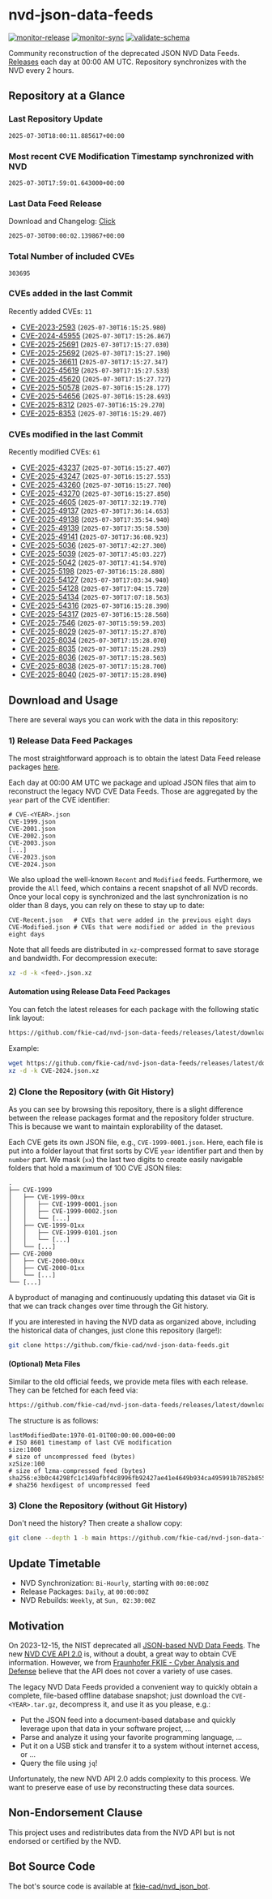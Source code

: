 # nvd-json-data-feeds

[![monitor-release](https://github.com/fkie-cad/nvd-json-data-feeds/actions/workflows/monitor_release.yml/badge.svg)](https://github.com/fkie-cad/nvd-json-data-feeds/actions/workflows/monitor_release.yml)
[![monitor-sync](https://github.com/fkie-cad/nvd-json-data-feeds/actions/workflows/monitor_sync.yml/badge.svg)](https://github.com/fkie-cad/nvd-json-data-feeds/actions/workflows/monitor_sync.yml)
[![validate-schema](https://github.com/fkie-cad/nvd-json-data-feeds/actions/workflows/validate_schema.yml/badge.svg)](https://github.com/fkie-cad/nvd-json-data-feeds/actions/workflows/validate_schema.yml)

Community reconstruction of the deprecated JSON NVD Data Feeds.
[Releases](https://github.com/fkie-cad/nvd-json-data-feeds/releases/latest) each day at 00:00 AM UTC.
Repository synchronizes with the NVD every 2 hours.

## Repository at a Glance

### Last Repository Update

```plain
2025-07-30T18:00:11.885617+00:00
```

### Most recent CVE Modification Timestamp synchronized with NVD

```plain
2025-07-30T17:59:01.643000+00:00
```

### Last Data Feed Release

Download and Changelog: [Click](https://github.com/fkie-cad/nvd-json-data-feeds/releases/latest)

```plain
2025-07-30T00:00:02.139867+00:00
```

### Total Number of included CVEs

```plain
303695
```

### CVEs added in the last Commit

Recently added CVEs: `11`

- [CVE-2023-2593](CVE-2023/CVE-2023-25xx/CVE-2023-2593.json) (`2025-07-30T16:15:25.980`)
- [CVE-2024-45955](CVE-2024/CVE-2024-459xx/CVE-2024-45955.json) (`2025-07-30T17:15:26.867`)
- [CVE-2025-25691](CVE-2025/CVE-2025-256xx/CVE-2025-25691.json) (`2025-07-30T17:15:27.030`)
- [CVE-2025-25692](CVE-2025/CVE-2025-256xx/CVE-2025-25692.json) (`2025-07-30T17:15:27.190`)
- [CVE-2025-36611](CVE-2025/CVE-2025-366xx/CVE-2025-36611.json) (`2025-07-30T17:15:27.347`)
- [CVE-2025-45619](CVE-2025/CVE-2025-456xx/CVE-2025-45619.json) (`2025-07-30T17:15:27.533`)
- [CVE-2025-45620](CVE-2025/CVE-2025-456xx/CVE-2025-45620.json) (`2025-07-30T17:15:27.727`)
- [CVE-2025-50578](CVE-2025/CVE-2025-505xx/CVE-2025-50578.json) (`2025-07-30T16:15:28.177`)
- [CVE-2025-54656](CVE-2025/CVE-2025-546xx/CVE-2025-54656.json) (`2025-07-30T16:15:28.693`)
- [CVE-2025-8312](CVE-2025/CVE-2025-83xx/CVE-2025-8312.json) (`2025-07-30T16:15:29.270`)
- [CVE-2025-8353](CVE-2025/CVE-2025-83xx/CVE-2025-8353.json) (`2025-07-30T16:15:29.407`)


### CVEs modified in the last Commit

Recently modified CVEs: `61`

- [CVE-2025-43237](CVE-2025/CVE-2025-432xx/CVE-2025-43237.json) (`2025-07-30T16:15:27.407`)
- [CVE-2025-43247](CVE-2025/CVE-2025-432xx/CVE-2025-43247.json) (`2025-07-30T16:15:27.553`)
- [CVE-2025-43260](CVE-2025/CVE-2025-432xx/CVE-2025-43260.json) (`2025-07-30T16:15:27.700`)
- [CVE-2025-43270](CVE-2025/CVE-2025-432xx/CVE-2025-43270.json) (`2025-07-30T16:15:27.850`)
- [CVE-2025-4605](CVE-2025/CVE-2025-46xx/CVE-2025-4605.json) (`2025-07-30T17:32:19.770`)
- [CVE-2025-49137](CVE-2025/CVE-2025-491xx/CVE-2025-49137.json) (`2025-07-30T17:36:14.653`)
- [CVE-2025-49138](CVE-2025/CVE-2025-491xx/CVE-2025-49138.json) (`2025-07-30T17:35:54.940`)
- [CVE-2025-49139](CVE-2025/CVE-2025-491xx/CVE-2025-49139.json) (`2025-07-30T17:35:58.530`)
- [CVE-2025-49141](CVE-2025/CVE-2025-491xx/CVE-2025-49141.json) (`2025-07-30T17:36:08.923`)
- [CVE-2025-5036](CVE-2025/CVE-2025-50xx/CVE-2025-5036.json) (`2025-07-30T17:42:27.300`)
- [CVE-2025-5039](CVE-2025/CVE-2025-50xx/CVE-2025-5039.json) (`2025-07-30T17:45:03.227`)
- [CVE-2025-5042](CVE-2025/CVE-2025-50xx/CVE-2025-5042.json) (`2025-07-30T17:41:54.970`)
- [CVE-2025-5198](CVE-2025/CVE-2025-51xx/CVE-2025-5198.json) (`2025-07-30T16:15:28.880`)
- [CVE-2025-54127](CVE-2025/CVE-2025-541xx/CVE-2025-54127.json) (`2025-07-30T17:03:34.940`)
- [CVE-2025-54128](CVE-2025/CVE-2025-541xx/CVE-2025-54128.json) (`2025-07-30T17:04:15.720`)
- [CVE-2025-54134](CVE-2025/CVE-2025-541xx/CVE-2025-54134.json) (`2025-07-30T17:07:18.563`)
- [CVE-2025-54316](CVE-2025/CVE-2025-543xx/CVE-2025-54316.json) (`2025-07-30T16:15:28.390`)
- [CVE-2025-54317](CVE-2025/CVE-2025-543xx/CVE-2025-54317.json) (`2025-07-30T16:15:28.560`)
- [CVE-2025-7546](CVE-2025/CVE-2025-75xx/CVE-2025-7546.json) (`2025-07-30T15:59:59.203`)
- [CVE-2025-8029](CVE-2025/CVE-2025-80xx/CVE-2025-8029.json) (`2025-07-30T17:15:27.870`)
- [CVE-2025-8034](CVE-2025/CVE-2025-80xx/CVE-2025-8034.json) (`2025-07-30T17:15:28.070`)
- [CVE-2025-8035](CVE-2025/CVE-2025-80xx/CVE-2025-8035.json) (`2025-07-30T17:15:28.293`)
- [CVE-2025-8036](CVE-2025/CVE-2025-80xx/CVE-2025-8036.json) (`2025-07-30T17:15:28.503`)
- [CVE-2025-8038](CVE-2025/CVE-2025-80xx/CVE-2025-8038.json) (`2025-07-30T17:15:28.700`)
- [CVE-2025-8040](CVE-2025/CVE-2025-80xx/CVE-2025-8040.json) (`2025-07-30T17:15:28.890`)


## Download and Usage

There are several ways you can work with the data in this repository:

### 1) Release Data Feed Packages

The most straightforward approach is to obtain the latest Data Feed release packages [here](https://github.com/fkie-cad/nvd-json-data-feeds/releases/latest).

Each day at 00:00 AM UTC we package and upload JSON files that aim to reconstruct the legacy NVD CVE Data Feeds.
Those are aggregated by the `year` part of the CVE identifier:

```
# CVE-<YEAR>.json
CVE-1999.json
CVE-2001.json
CVE-2002.json
CVE-2003.json
[...]
CVE-2023.json
CVE-2024.json
```

We also upload the well-known `Recent` and `Modified` feeds.
Furthermore, we provide the `All` feed, which contains a recent snapshot of all NVD records.
Once your local copy is synchronized and the last synchronization is no older than 8 days, you can rely on these to stay up to date:

```plain
CVE-Recent.json   # CVEs that were added in the previous eight days
CVE-Modified.json # CVEs that were modified or added in the previous eight days
```

Note that all feeds are distributed in `xz`-compressed format to save storage and bandwidth.
For decompression execute:

```sh
xz -d -k <feed>.json.xz
```

#### Automation using Release Data Feed Packages

You can fetch the latest releases for each package with the following static link layout:

```sh
https://github.com/fkie-cad/nvd-json-data-feeds/releases/latest/download/CVE-<YEAR>.json.xz
```

Example:

```sh
wget https://github.com/fkie-cad/nvd-json-data-feeds/releases/latest/download/CVE-2024.json.xz
xz -d -k CVE-2024.json.xz
```

### 2) Clone the Repository (with Git History)

As you can see by browsing this repository, there is a slight difference between the release packages format and the repository folder structure.
This is because we want to maintain explorability of the dataset.

Each CVE gets its own JSON file, e.g., `CVE-1999-0001.json`.
Here, each file is put into a folder layout that first sorts by CVE `year` identifier part and then by `number` part.
We mask (`xx`) the last two digits to create easily navigable folders that hold a maximum of 100 CVE JSON files:

```plain
.
├── CVE-1999
│   ├── CVE-1999-00xx
│   │   ├── CVE-1999-0001.json
│   │   ├── CVE-1999-0002.json
│   │   └── [...]
│   ├── CVE-1999-01xx
│   │   ├── CVE-1999-0101.json
│   │   └── [...]
│   └── [...]
├── CVE-2000
│   ├── CVE-2000-00xx
│   ├── CVE-2000-01xx
│   └── [...]
└── [...]
```

A byproduct of managing and continuously updating this dataset via Git is that we can track changes over time through the Git history.

If you are interested in having the NVD data as organized above, including the historical data of changes, just clone this repository (large!):

```sh
git clone https://github.com/fkie-cad/nvd-json-data-feeds.git
```

#### (Optional) Meta Files

Similar to the old official feeds, we provide meta files with each release. They can be fetched for each feed via:

```sh
https://github.com/fkie-cad/nvd-json-data-feeds/releases/latest/download/CVE-<YEAR>.meta
```

The structure is as follows:

```plain
lastModifiedDate:1970-01-01T00:00:00.000+00:00                          # ISO 8601 timestamp of last CVE modification
size:1000                                                               # size of uncompressed feed (bytes)
xzSize:100                                                              # size of lzma-compressed feed (bytes)
sha256:e3b0c44298fc1c149afbf4c8996fb92427ae41e4649b934ca495991b7852b855 # sha256 hexdigest of uncompressed feed
```

### 3) Clone the Repository (without Git History)

Don't need the history? Then create a shallow copy:

```sh
git clone --depth 1 -b main https://github.com/fkie-cad/nvd-json-data-feeds.git
```


## Update Timetable

* NVD Synchronization: `Bi-Hourly`, starting with `00:00:00Z`
* Release Packages: `Daily`, at `00:00:00Z`
* NVD Rebuilds: `Weekly`, at `Sun, 02:30:00Z`


## Motivation

On 2023-12-15, the NIST deprecated all [JSON-based NVD Data Feeds](https://nvd.nist.gov/vuln/data-feeds#divRetirementBanner-1).
The new [NVD CVE API 2.0](https://nvd.nist.gov/developers/vulnerabilities) is, without a doubt, a great way to obtain CVE information.
However, we from [Fraunhofer FKIE - Cyber Analysis and Defense](https://www.fkie.fraunhofer.de/en/departments/cad.html) believe that the API does not cover a variety of use cases.

The legacy NVD Data Feeds provided a convenient way to quickly obtain a complete, file-based offline database snapshot; just download the `CVE-<YEAR>.tar.gz`, decompress it, and use it as you please, e.g.:

- Put the JSON feed into a document-based database and quickly leverage upon that data in your software project, ...
- Parse and analyze it using your favorite programming language, ...
- Put it on a USB stick and transfer it to a system without internet access, or ...
- Query the file using `jq`!

Unfortunately, the new NVD API 2.0 adds complexity to this process.
We want to preserve ease of use by reconstructing these data sources.

## Non-Endorsement Clause

This project uses and redistributes data from the NVD API but is not endorsed or certified by the NVD.

## Bot Source Code

The bot's source code is available at [fkie-cad/nvd\_json\_bot](https://github.com/fkie-cad/nvd_json_bot).